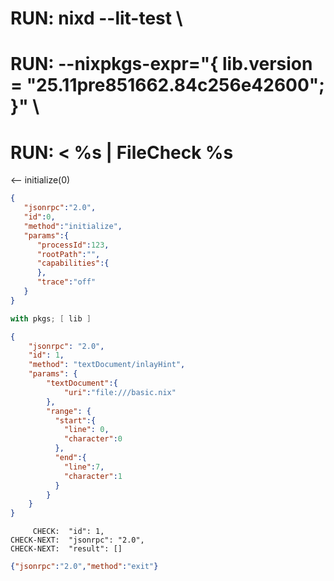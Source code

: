 # RUN: nixd --lit-test \
# RUN: --nixpkgs-expr="{ lib.version = \"25.11pre851662.84c256e42600\"; }" \
# RUN: < %s | FileCheck %s

<-- initialize(0)

```json
{
   "jsonrpc":"2.0",
   "id":0,
   "method":"initialize",
   "params":{
      "processId":123,
      "rootPath":"",
      "capabilities":{
      },
      "trace":"off"
   }
}
```

```nix file:///basic.nix
with pkgs; [ lib ]
```

```json
{
    "jsonrpc": "2.0",
    "id": 1,
    "method": "textDocument/inlayHint",
    "params": {
        "textDocument":{
            "uri":"file:///basic.nix"
        },
        "range": {
          "start":{
            "line": 0,
            "character":0
          },
          "end":{
            "line":7,
            "character":1
          }
        }
    }
}
```

```
     CHECK:  "id": 1,
CHECK-NEXT:  "jsonrpc": "2.0",
CHECK-NEXT:  "result": []
```

```json
{"jsonrpc":"2.0","method":"exit"}
```
